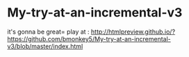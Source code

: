 # My-try-at-an-incremental-v3
it's gonna be great=
play at : http://htmlpreview.github.io/?https://github.com/bmonkey5/My-try-at-an-incremental-v3/blob/master/index.html
